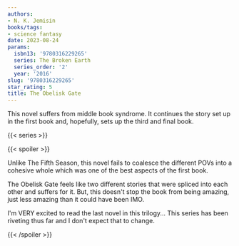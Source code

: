```yaml
---
authors:
- N. K. Jemisin
books/tags:
- science fantasy
date: 2023-08-24
params:
  isbn13: '9780316229265'
  series: The Broken Earth
  series_order: '2'
  year: '2016'
slug: '9780316229265'
star_rating: 5
title: The Obelisk Gate
---
```


This novel suffers from middle book syndrome. It continues the story set up in the first book and, hopefully, sets up the third and final book.

<!--more-->

{{< series >}}

{{< spoiler >}}

Unlike The Fifth Season, this novel fails to coalesce the different POVs into a cohesive whole which was one of the best aspects of the first book.

The Obelisk Gate feels like two different stories that were spliced into each other and suffers for it. But, this doesn't stop the book from being amazing, just less amazing than it could have been IMO.

I'm VERY excited to read the last novel in this trilogy... This series has been riveting thus far and I don't expect that to change.

{{< /spoiler >}}